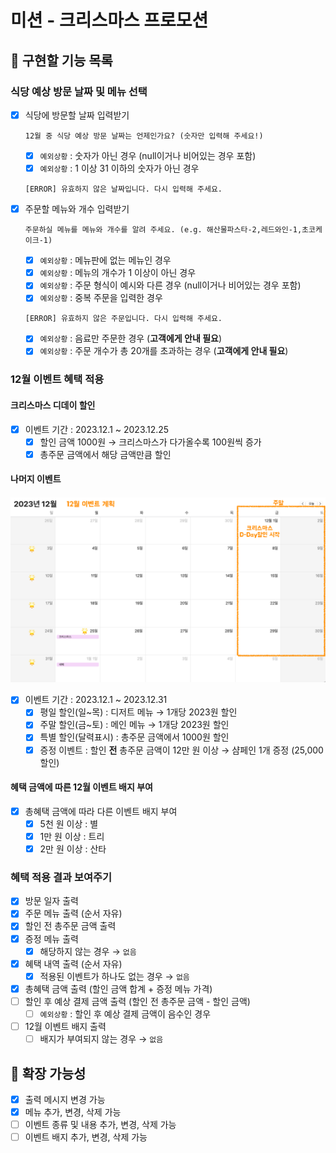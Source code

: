 # 미션 - 크리스마스 프로모션

## 🚀 구현할 기능 목록

### 식당 예상 방문 날짜 및 메뉴 선택
- [x] 식당에 방문할 날짜 입력받기
    ```
    12월 중 식당 예상 방문 날짜는 언제인가요? (숫자만 입력해 주세요!)
    ```
    - [x] `예외상황` : 숫자가 아닌 경우 (null이거나 비어있는 경우 포함)
    - [x] `예외상황` : 1 이상 31 이하의 숫자가 아닌 경우
    ```
    [ERROR] 유효하지 않은 날짜입니다. 다시 입력해 주세요.
    ```
- [x] 주문할 메뉴와 개수 입력받기
    ```
    주문하실 메뉴를 메뉴와 개수를 알려 주세요. (e.g. 해산물파스타-2,레드와인-1,초코케이크-1)
    ```
    - [x] `예외상황` : 메뉴판에 없는 메뉴인 경우
    - [x] `예외상황` : 메뉴의 개수가 1 이상이 아닌 경우
    - [x] `예외상황` : 주문 형식이 예시와 다른 경우 (null이거나 비어있는 경우 포함)
    - [x] `예외상황` : 중복 주문을 입력한 경우
    ```
    [ERROR] 유효하지 않은 주문입니다. 다시 입력해 주세요.
    ```
    - [x] `예외상황` : 음료만 주문한 경우 (**고객에게 안내 필요**)
    - [x] `예외상황` : 주문 개수가 총 20개를 초과하는 경우 (**고객에게 안내 필요**)

### 12월 이벤트 혜택 적용

#### 크리스마스 디데이 할인
- [x] 이벤트 기간 : 2023.12.1 ~ 2023.12.25
    - [x] 할인 금액 1000원 → 크리스마스가 다가올수록 100원씩 증가
    - [x] 총주문 금액에서 해당 금액만큼 할인

#### 나머지 이벤트
![](../image.png)
- [x] 이벤트 기간 : 2023.12.1 ~ 2023.12.31
    - [x] 평일 할인(일~목) : 디저트 메뉴 → 1개당 2023원 할인
    - [x] 주말 할인(금~토) : 메인 메뉴 → 1개당 2023원 할인
    - [x] 특별 할인(달력표시) : 총주문 금액에서 1000원 할인
    - [x] 증정 이벤트 : 할인 **전** 총주문 금액이 12만 원 이상 → 샴페인 1개 증정 (25,000 할인)

#### 혜택 금액에 따른 12월 이벤트 배지 부여
- [x] 총혜택 금액에 따라 다른 이벤트 배지 부여
    - [x] 5천 원 이상 : 별
    - [x] 1만 원 이상 : 트리
    - [x] 2만 원 이상 : 산타

### 혜택 적용 결과 보여주기
- [x] 방문 일자 출력
- [x] 주문 메뉴 출력 (순서 자유)
- [x] 할인 전 총주문 금액 출력
- [x] 증정 메뉴 출력
    - [x] 해당하지 않는 경우 → `없음`
- [x] 혜택 내역 출력 (순서 자유)
    - [x] 적용된 이벤트가 하나도 없는 경우 → `없음`
- [x] 총혜택 금액 출력 (할인 금액 합계 + 증정 메뉴 가격)
- [ ] 할인 후 예상 결제 금액 출력 (할인 전 총주문 금액 - 할인 금액)
    - [ ] `예외상황` : 할인 후 예상 결제 금액이 음수인 경우
- [ ] 12월 이벤트 배지 출력
    - [ ] 배지가 부여되지 않는 경우 → `없음`

## 🧠 확장 가능성
- [x] 출력 메시지 변경 가능
- [x] 메뉴 추가, 변경, 삭제 가능
- [ ] 이벤트 종류 및 내용 추가, 변경, 삭제 가능
- [ ] 이벤트 배지 추가, 변경, 삭제 가능